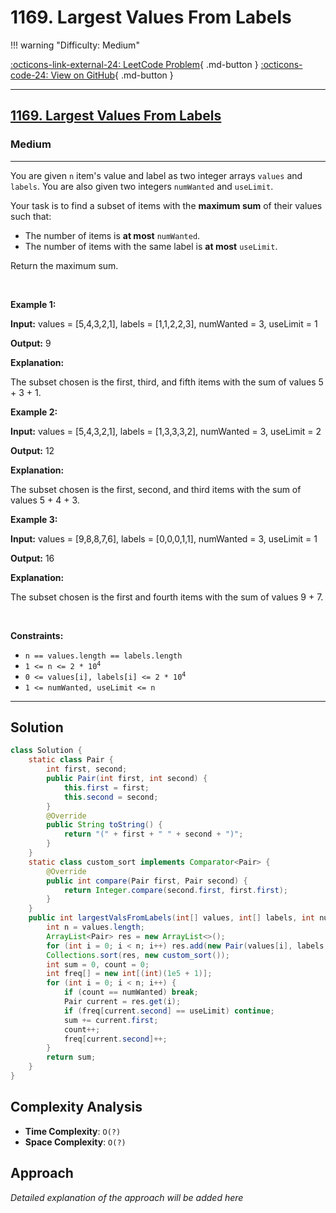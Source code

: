 # 1169. Largest Values From Labels

!!! warning "Difficulty: Medium"

[:octicons-link-external-24: LeetCode Problem](https://leetcode.com/problems/largest-values-from-labels/){ .md-button }
[:octicons-code-24: View on GitHub](https://github.com/RAJ8664/Leetcode/tree/master/1169-largest-values-from-labels){ .md-button }

---

<h2><a href="https://leetcode.com/problems/largest-values-from-labels">1169. Largest Values From Labels</a></h2><h3>Medium</h3><hr><p>You are given <code>n</code> item&#39;s value and label as two integer arrays <code>values</code> and <code>labels</code>. You are also given two integers <code>numWanted</code> and <code>useLimit</code>.</p>

<p>Your task is to find a subset of items with the <strong>maximum sum</strong> of their values such that:</p>

<ul>
	<li>The number of items is <strong>at most</strong> <code>numWanted</code>.</li>
	<li>The number of items with the same label is <strong>at most</strong> <code>useLimit</code>.</li>
</ul>

<p>Return the maximum sum.</p>

<p>&nbsp;</p>
<p><strong class="example">Example 1:</strong></p>

<div class="example-block">
<p><strong>Input:</strong> <span class="example-io">values = [5,4,3,2,1], labels = [1,1,2,2,3], numWanted = 3, useLimit = 1</span></p>

<p><strong>Output:</strong> <span class="example-io">9</span></p>

<p><strong>Explanation:</strong></p>

<p>The subset chosen is the first, third, and fifth items with the sum of values 5 + 3 + 1.</p>
</div>

<p><strong class="example">Example 2:</strong></p>

<div class="example-block">
<p><strong>Input:</strong> <span class="example-io">values = [5,4,3,2,1], labels = [1,3,3,3,2], numWanted = 3, useLimit = 2</span></p>

<p><strong>Output:</strong> <span class="example-io">12</span></p>

<p><strong>Explanation:</strong></p>

<p>The subset chosen is the first, second, and third items with the sum of values 5 + 4 + 3.</p>
</div>

<p><strong class="example">Example 3:</strong></p>

<div class="example-block">
<p><strong>Input:</strong> <span class="example-io">values = [9,8,8,7,6], labels = [0,0,0,1,1], numWanted = 3, useLimit = 1</span></p>

<p><strong>Output:</strong> <span class="example-io">16</span></p>

<p><strong>Explanation:</strong></p>

<p>The subset chosen is the first and fourth items with the sum of values 9 + 7.</p>
</div>

<p>&nbsp;</p>
<p><strong>Constraints:</strong></p>

<ul>
	<li><code>n == values.length == labels.length</code></li>
	<li><code>1 &lt;= n &lt;= 2 * 10<sup>4</sup></code></li>
	<li><code>0 &lt;= values[i], labels[i] &lt;= 2 * 10<sup>4</sup></code></li>
	<li><code>1 &lt;= numWanted, useLimit &lt;= n</code></li>
</ul>


---

## Solution

```java
class Solution {
    static class Pair {
        int first, second;
        public Pair(int first, int second) {
            this.first = first;
            this.second = second;
        }
        @Override
        public String toString() {
            return "(" + first + " " + second + ")";
        }
    }
    static class custom_sort implements Comparator<Pair> {
        @Override
        public int compare(Pair first, Pair second) {
            return Integer.compare(second.first, first.first);
        }
    }
    public int largestValsFromLabels(int[] values, int[] labels, int numWanted, int useLimit) {
        int n = values.length;
        ArrayList<Pair> res = new ArrayList<>(); 
        for (int i = 0; i < n; i++) res.add(new Pair(values[i], labels[i]));
        Collections.sort(res, new custom_sort());
        int sum = 0, count = 0;
        int freq[] = new int[(int)(1e5 + 1)];
        for (int i = 0; i < n; i++) {
            if (count == numWanted) break;
            Pair current = res.get(i);
            if (freq[current.second] == useLimit) continue;
            sum += current.first;
            count++;
            freq[current.second]++;
        }
        return sum;
    }
}
```

## Complexity Analysis

- **Time Complexity**: `O(?)`
- **Space Complexity**: `O(?)`

## Approach

*Detailed explanation of the approach will be added here*

